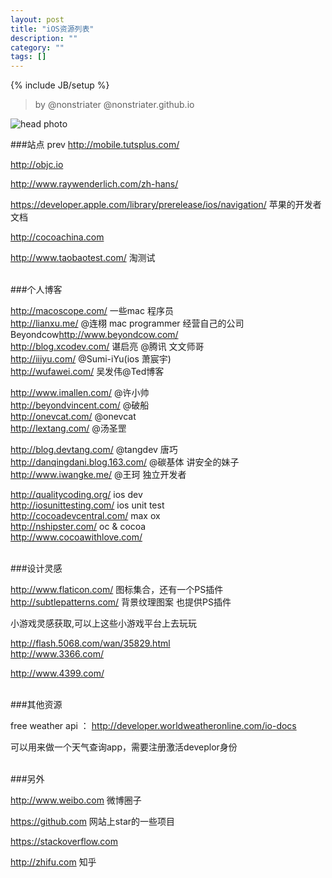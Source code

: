 ```yaml
---
layout: post
title: "iOS资源列表"
description: ""
category: ""
tags: []
---
```

{% include JB/setup %}

>by @nonstriater @nonstriater.github.io

![head photo](http://a.hiphotos.baidu.com/image/w%3D1366%3Bcrop%3D0%2C0%2C1366%2C768/sign=6354825a014f78f0800b9ef04f073136/3ac79f3df8dcd1002218e42f708b4710b9122f33.jpg)

###站点
prev
http://mobile.tutsplus.com/

http://objc.io 

http://www.raywenderlich.com/zh-hans/

https://developer.apple.com/library/prerelease/ios/navigation/  苹果的开发者文档

http://cocoachina.com  

http://www.taobaotest.com/   淘测试


<br/>
###个人博客

http://macoscope.com/  一些mac 程序员    
http://lianxu.me/      @连栩 mac programmer 经营自己的公司Beyondcow<http://www.beyondcow.com/>   
http://blog.xcodev.com/  谌启亮 @腾讯 文文师哥   
http://iiiyu.com/           @Sumi-iYu(ios 萧宸宇)   
http://wufawei.com/       吴发伟@Ted博客  

http://www.imallen.com/     @许小帅    
http://beyondvincent.com/    @破船    
http://onevcat.com/    @onevcat     
http://lextang.com/  @汤圣罡       

http://blog.devtang.com/     @tangdev 唐巧    
http://danqingdani.blog.163.com/     @碳基体  讲安全的妹子   
http://www.iwangke.me/   @王珂  独立开发者 

http://qualitycoding.org/  ios dev  
http://iosunittesting.com/  ios unit test   
http://cocoadevcentral.com/  max ox     
http://nshipster.com/  oc & cocoa   
http://www.cocoawithlove.com/       




<br/>
###设计灵感

http://www.flaticon.com/    图标集合，还有一个PS插件
http://subtlepatterns.com/   背景纹理图案  也提供PS插件


小游戏灵感获取,可以上这些小游戏平台上去玩玩

http://flash.5068.com/wan/35829.html  
http://www.3366.com/    

http://www.4399.com/    


<br/>
###其他资源

free weather api ： http://developer.worldweatheronline.com/io-docs   

可以用来做一个天气查询app，需要注册激活deveplor身份


<br/>
###另外

<http://www.weibo.com>  微博圈子

<https://github.com> 网站上star的一些项目

<https://stackoverflow.com>    

<http://zhifu.com>  知乎




